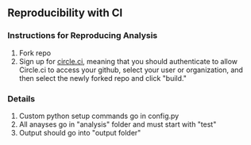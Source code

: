 ## Reproducibility with CI

### Instructions for Reproducing Analysis

1. Fork repo
2. Sign up for [circle.ci](http://www.circleci.com), meaning that you should authenticate to allow Circle.ci to access your github, select your user or organization, and then select the newly forked repo and click "build."

### Details

1. Custom python setup commands go in config.py
2. All anayses go in "analysis" folder and must start with "test"
3. Output should go into "output folder"
